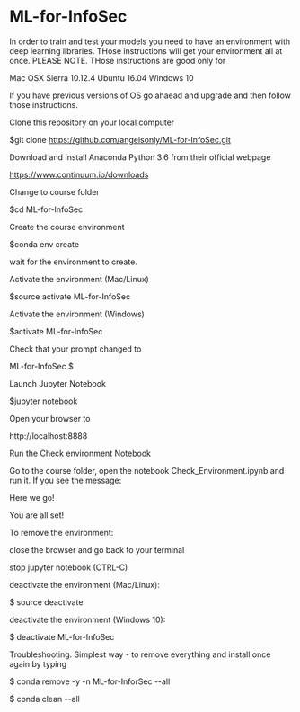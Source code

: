 # ML-for-InfoSec

In order to train and test your models you need to have an environment with deep learning libraries. THose instructions will get your environment all at once. 
PLEASE NOTE. THose instructions are good only for 

Mac OSX Sierra 10.12.4
Ubuntu 16.04
Windows 10

If you have previous versions of OS go ahaead and upgrade and then follow those instructions.


Clone this repository on your local computer

$git clone https://github.com/angelsonly/ML-for-InfoSec.git

Download and Install Anaconda Python 3.6 from their official webpage

https://www.continuum.io/downloads

Change to course folder

$cd ML-for-InfoSec

Create the course environment

$conda env create

wait for the environment to create.

Activate the environment (Mac/Linux)

$source activate ML-for-InfoSec

Activate the environment (Windows)

$activate ML-for-InfoSec

Check that your prompt changed to

ML-for-InfoSec $

Launch Jupyter Notebook 

$jupyter notebook

Open your browser to

http://localhost:8888


Run the Check environment Notebook

Go to the course folder, open the notebook Check_Environment.ipynb and run it. If you see the message:

Here we go!


You are all set!


To remove the environment:

close the browser and go back to your terminal

stop jupyter notebook (CTRL-C)

deactivate the environment (Mac/Linux):


$ source deactivate


deactivate the environment (Windows 10):


$ deactivate ML-for-InfoSec



Troubleshooting. Simplest way - to remove everything and install once again by typing




$ conda remove -y -n ML-for-InforSec --all

$ conda clean --all



